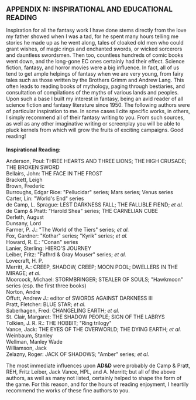 
<style>
#wrapper, #wrapper p {font-family: Futura, "Century Gothic", CenturyGothic, AppleGothic, "Trebuchet MS", Arial, sans-serif !important;}
h1 {
   font-size: 133.33% !important;
   font-weight: bold !important;
   text-transform:uppercase !important;
}
h2 {
   font-weight: bold !important;
   font-size: 100% !important;
}
</style>

Appendix N: Inspirational and Educational Reading
=================================================

Inspiration for all the fantasy work I have done stems directly from the love my father showed when I was a tad, for he spent many hours telling me stories he made up as he went along, tales of cloaked old men who could grant wishes, of magic rings and enchanted swords, or wicked sorcerors and dauntless swordsmen. Then too, countless hundreds of comic books went down, and the long-gone EC ones certainly had their effect. Science fiction, fantasy, and horror movies were a big influence. In fact, all of us tend to get ample helpings of fantasy when we are very young, from fairy tales such as those written by the Brothers Grimm and Andrew Lang. This often leads to reading books of mythology, paging through bestiaries, and consultation of compilations of the myths of various lands and peoples. Upon such a base I built my interest in fantasy, being an avid reader of all science fiction and fantasy literature since 1950. The following authors were of particular inspiration to me. In some cases I cite specific works, in others, I simply recommend all of their fantasy writing to you. From such sources, as well as any other imaginative writing or screenplay you will be able to pluck kernels from which will grow the fruits of exciting campaigns. Good reading!  

Inspirational Reading:
----------------------

Anderson, Poul: THREE HEARTS AND THREE LIONS; THE HIGH CRUSADE; THE BROKEN SWORD  
Bellairs, John: THE FACE IN THE FROST  
Brackett, Leigh  
Brown, Frederic  
Burroughs, Edgar Rice: "Pellucidar" series; Mars series; Venus series  
Carter, Lin: "World's End" series  
de Camp, L. Sprague: LEST DARKNESS FALL; THE FALLIBLE FIEND; *et al.*  
de Camp & Pratt: "Harold Shea" series; THE CARNELIAN CUBE  
Derleth, August  
Dunsany, Lord  
Farmer, P. J.: "The World of the Tiers" series; *et al.*  
Fox, Gardner: "Kothar" series; "Kyrik" series; *et al.*  
Howard, R. E.: "Conan" series  
Lanier, Sterling: HIERO'S JOURNEY  
Leiber, Fritz: "Fafhrd & Gray Mouser" series; *et al.*  
Lovecraft, H. P.  
Merritt, A.: CREEP, SHADOW, CREEP; MOON POOL; DWELLERS IN THE MIRAGE; *et al.*  
Moorcock, Michael: STORMBRINGER; STEALER OF SOULS; "Hawkmoon" series (esp. the first three books)  
Norton, Andre  
Offutt, Andrew J.: editor of SWORDS AGAINST DARKNESS III  
Pratt, Fletcher: BLUE STAR; *et al.*  
Saberhagen, Fred: CHANGELING EARTH; *et al.*  
St. Clair, Margaret: THE SHADOW PEOPLE; SIGN OF THE LABRYS  
Tolkien, J. R. R.: THE HOBBIT; "Ring trilogy"  
Vance, Jack: THE EYES OF THE OVERWORLD; THE DYING EARTH; *et al.*  
Weinbaum, Stanley  
Wellman, Manley Wade  
Williamson, Jack  
Zelazny, Roger: JACK OF SHADOWS; "Amber" series; *et al.*  

The most immediate influences upon **AD&D** were probably de Camp & Pratt, REH, Fritz Leiber, Jack Vance, HPL, and A. Merritt; but all of the above authors, as well as many not listed, certainly helped to shape the form of the game. For this reason, and for the hours of reading enjoyment, I heartily recommend the works of these fine authors to you.  

